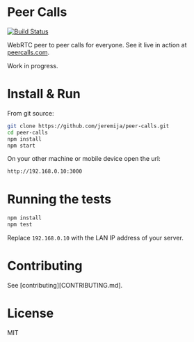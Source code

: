# Peer Calls

[![Build Status](https://travis-ci.org/jeremija/peer-calls.svg?branch=master)](https://travis-ci.org/jeremija/peer-calls)

WebRTC peer to peer calls for everyone. See it live in action at
[peercalls.com](https://peercalls.com).

Work in progress.

# Install & Run

From git source:

```bash
git clone https://github.com/jeremija/peer-calls.git
cd peer-calls
npm install
npm start
```

On your other machine or mobile device open the url:

```bash
http://192.168.0.10:3000
```

# Running the tests

```bash
npm install
npm test
```

Replace `192.168.0.10` with the LAN IP address of your server.

# Contributing

See [contributing][CONTRIBUTING.md].

# License

MIT
